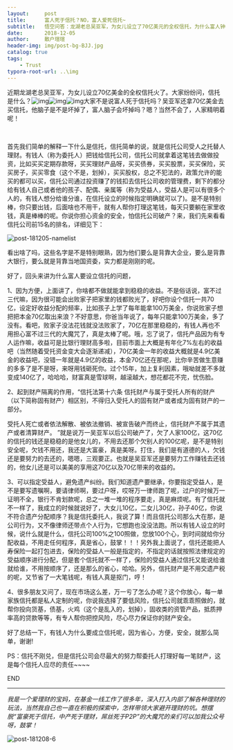 ```yaml
---
layout:     post
title:      富人死于信托？NO，富人爱死信托~
subtitle:   悟空问答：龙湖老总吴亚军，为女儿设立了70亿美元的全权信托，为什么富人钟爱信托？ 
date:       2018-12-05
author:     散户瑄瑄
header-img: img/post-bg-BJJ.jpg
catalog: true
tags:
    - Trust
typora-root-url: ..\img
---
```


​       近期龙湖老总吴亚军，为女儿设立70亿美金的全权信托火了。大家纷纷问，信托是什么？![img](https://res.wx.qq.com/mpres/htmledition/images/icon/common/emotion_panel/smiley/smiley_32.png?tp=webp&wxfrom=5&wx_lazy=1&wx_co=1)![img](https://res.wx.qq.com/mpres/htmledition/images/icon/common/emotion_panel/smiley/smiley_32.png?tp=webp&wxfrom=5&wx_lazy=1&wx_co=1)![img](https://res.wx.qq.com/mpres/htmledition/images/icon/common/emotion_panel/smiley/smiley_32.png?tp=webp&wxfrom=5&wx_lazy=1&wx_co=1)大家不是说富人死于信托吗？吴亚军还拿70亿美金去买信托，他脑子是不是坏掉了，富人脑子会坏掉吗？嗯？当然不会了，人家精明着呢！

​       

​      首先我们简单的解释一下什么是信托，信托简单的说，就是信托公司受人之托替人理财。有钱人（称为委托人）把钱给信托公司，信托公司就拿着这笔钱去做做投资，比如买买定期存款呀，买买理财产品呀，买买债券，买买股票，买买保险，买买房子，买买零食（这个不是，划掉），买买股权，总之不犯法的，政策允许的能买的都可以买，信托公司通过投资赚了的钱扣去信托公司收的管理费，剩下的都分给有钱人自己或者他的孩子、配偶、亲属等（称为受益人，受益人是可以有很多个人的，有钱人想分给谁分谁，在信托设立的时候指定明确就可以了)。是不是特别棒，你只要出钱，后面啥也不用干，就有人帮你打理这笔钱，每天只要躺在家里收钱，真是棒棒的呢。你说你担心资金的安全，怕信托公司破产？来，我们先来看看信托公司前15名的排名，详细见下：

![post-181205-namelist](/../../../../hughhw.github.io/img/post-181205-namelist.jpg)

看出啥了吗，这些名字是不是特别眼熟，因为他们要么是背靠大企业，要么是背靠大银行，要么就是背靠当地国资委，实力都是刚刚的呢。

好了，回头来讲为什么富人要设立信托的问题，

1、因为方便，上面讲了，你啥都不做就能拿到稳稳的收益。不是俗话说，富不过三代嘛，因为很可能会出败家子把家里的钱都败光了，好吧你设个信托一共70亿，设定好收益分配的频率，比如孩子上学了每年能拿100万美金，你说败家子想把把本金70亿取出来浪？不好意思，你爸当年说了，每年只能拿100万美金，多了没有。看吧，败家子没法花钱就没法败家了，70亿在那里稳稳的，有钱人再也不用担心富不过三代的大魔咒了，真是太棒了呢。哦，忘了说了，信托产品因为有专人运作嘛，收益可是比银行理财高多啦，目前市面上大概是有年化7%左右的收益吧（当然随着受托资金变大会逐渐递减），70亿美金一年的收益大概就是4.9亿美金的收益吧，没错一年就是4.9亿的收益，本金70亿还在那呢，比你辛苦做生意赚的多多了是不是呀，来呀用钱砸死你。过个15年，加上复利因素，哦呦就差不多就变成140亿了，哈哈哈，财富真是雪球啊，越滚越大，想花都花不完，忧伤脸。

2、起到财产隔离的作用，“信托法第十六条 信托财产与属于受托人所有的财产（以下简称固有财产）相区别，不得归入受托人的固有财产或者成为固有财产的一部分。

受托人死亡或者依法解散、被依法撤销、被宣告破产而终止，信托财产不属于其遗产或者清算财产。 ”就是说万一吴亚军以后公司破产了，欠了人家100亿，这70亿的信托的钱还是稳稳的是他女儿的，不用去还那个欠别人的100亿呢，是不是特别安全呢，欠钱不用还，我还是大富豪，真是美呀。打住，我们是有道德的人，欠钱还是要努力的去还的，嗯嗯，三观要正。也就是吴亚军还是要努力工作赚钱去还钱的，他女儿还是可以美美的享用这70亿以及70亿带来的收益的。

3、可以指定受益人，避免遗产纠纷。我们知道遗产要继承，你要指定受益人，是不是要写遗嘱啊，要请律师啊，要过户呀，哎呀万一律师跑了呢，过户的时候万一证明不全，银行不肯划款呢，总之一堆一堆的程序要走，真是麻烦呢。有了信托就不一样了，我成立的时候就说好了，大女儿10亿，二女儿30亿，孙子40亿，你说不符合遗产分配顺序？我是信托委托人，我说了算！而且信托公司那么大在那，是公司行为，又不像律师还带点个人行为，它想跑也没没法跑。所以有钱人设立的时候，说什么就是什么，信托公司100%之100照做，您放100个心，到时间就给你分配收益，不用走任何程序，真是省心，鼓掌！！！另外我上面说了，信托还能把人寿保险一起打包进去，保险的受益人一般是指定的，不指定的话就按照法律规定的受益顺序进行分配，但是套个信托就不一样了，保险的受益人通过信托又能说给谁就给谁，不用按顺序了，还是那么的省心，哈哈。另外，信托财产是不用交遗产税的呢，又节省了一大笔钱呢，有钱人真是抠门，哼！

4、很多朋友又问了，现在市场这么差，万一亏了怎么办呢？这个你放心，每一单家族信托都是私人定制的呢，你说我选择了要低风险，信托公司就乖乖照做的，就帮你投向货基，债基，火鸡（这个是乱入的，划掉），固收类的资管产品，抵质押率高的贷款等等，有专人帮你把控风险，尽心尽力保证你的财产安全。

​       好了总结一下，有钱人为什么要成立信托呢，因为省心，方便，安全，就那么简单，谢谢!

PS：信托不刚兑，但是信托公司会尽最大的努力帮委托人打理好每一笔财产，这是每个信托人应尽的责任~~~~

END

------

*我是一个爱理财的宝妈，在基金一线工作了很多年，深入打入内部了解各种理财的玩法，当然我自己也一直在积极的探索中，怎样带领大家避开理财的坑。想摆脱“富豪死于信托，中产死于理财，屌丝死于P2P”的大魔咒的亲们可以加我公众号呀，鼓掌！*

![post-181208-6](/../../../../hughhw.github.io/img/post-181208-6.jpg)